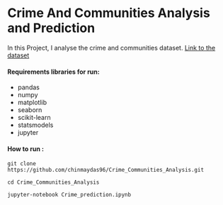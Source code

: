 # Crime And Communities Analysis and Prediction


In this Project, I analyse the crime and communities dataset.
[Link to the dataset](http://archive.ics.uci.edu/ml/datasets/communities+and+crime)

#### Requirements libraries for run:

* pandas
* numpy
* matplotlib
* seaborn
* scikit-learn
* statsmodels
* jupyter


#### How to run :
```
git clone https://github.com/chinmaydas96/Crime_Communities_Analysis.git

cd Crime_Communities_Analysis

jupyter-notebook Crime_prediction.ipynb

```


